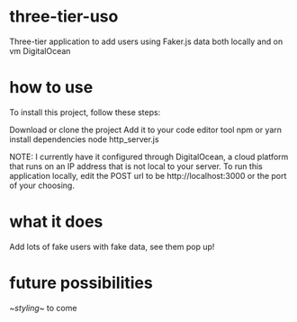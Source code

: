 # three-tier-uso
Three-tier application to add users using Faker.js data both locally and on vm DigitalOcean

# how to use
To install this project, follow these steps:

Download or clone the project
Add it to your code editor tool
npm or yarn install dependencies
node http_server.js

NOTE: I currently have it configured through DigitalOcean, a cloud platform that runs on an IP address that is not local to your server. To run this application locally, edit the POST url to be http://localhost:3000 or the port of your choosing. 

# what it does
Add lots of fake users with fake data, see them pop up!

# future possibilities
~*styling*~ to come
